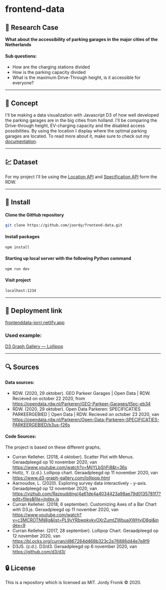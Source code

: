 # frontend-data

## :page_facing_up: Research Case

**What about the accessibility of parking garages in the major cities of the Netherlands**

#### Sub questions:

- How are the charging stations divided
- How is the parking capacity divided
- What is the maximum Drive-Through height, is it accessible for everyone?

---

## :flashlight: Concept

I'll be making a data visualization with Javascript D3 of how well developed the parking garages are in the big cities from holland. I'll be comparing the Drive-through height, EV-charging capacity and the disabled access possibilities. By using the location I display where the optimal parking garages are located. To read more about it, make sure to check out my [documentation](https://github.com/joordy/frontend-data/wiki/Concept).

---

## :chart: Dataset

For my project I'll be using the [Location API](https://opendata.rdw.nl/Parkeren/GEO-Parkeer-Garages/t5pc-eb34) and [Specification API](https://opendata.rdw.nl/Parkeren/Open-Data-Parkeren-SPECIFICATIES-PARKEERGEBIED/b3us-f26s) form the RDW.

---

## :rocket: Install

#### Clone the GitHub repository

```bash
git clone https://github.com/joordy/frontend-data.git
```

#### Install packages

```bash
npm install
```

#### Starting up local server with the following Python command

```bash
npm run dev
```

#### Visit project

```bash
localhost:1234
```

---

## :key: Deployment link

[frontenddata-jorrr.netlify.app](https://frontenddata-jorrr.netlify.app/)

### Used example:

[D3 Graph Gallery — Lollipop](https://www.d3-graph-gallery.com/lollipop.html)

---

## :mag: Sources

#### Data sources:

- RDW. (2020, 29 oktober). GEO Parkeer Garages | Open Data | RDW. Recieved on october 22 2020, from https://opendata.rdw.nl/Parkeren/GEO-Parkeer-Garages/t5pc-eb34
- RDW. (2020, 29 oktober). Open Data Parkeren: SPECIFICATIES PARKEERGEBIED | Open Data | RDW. Recieved on october 23 2020, van https://opendata.rdw.nl/Parkeren/Open-Data-Parkeren-SPECIFICATIES-PARKEERGEBIED/b3us-f26s

#### Code Sources:

The project is based on these different graphs,

- Curran Kelleher. (2018, 4 oktober). Scatter Plot with Menus. Geraadpleegd op 10 november 2020, van https://www.youtube.com/watch?v=MjjYLbShFi8&t=36s
- Holtz, Y. (z.d.). Lollipop chart. Geraadpleegd op 11 november 2020, van https://www.d3-graph-gallery.com/lollipop.html
- Aarnoudse, L. (2020). Exploring survey data interactively - y-axis. Geraadpleegd op 12 november 2020, van https://vizhub.com/Razpudding/4a61de4a4034423a98ae79d0135781f7?edit=files&file=index.js
- Curran Kelleher. (2018, 6 september). Customizing Axes of a Bar Chart with D3.js. Geraadpleegd op 11 november 2020, van https://www.youtube.com/watch?v=c3MCROTNN8g&list=PL9yYRbwpkykvOXrZumtZWbuaXWHvjD8gi&index=9
- Curran Kelleher. (2017, 28 september). Lollipop Chart. Geraadpleegd op 12 november 2020, van https://bl.ocks.org/curran/d867264d468b323c2e76886d44e7e8f9
- D3JS. (z.d.). D3/d3. Geraadpleegd op 6 november 2020, van https://github.com/d3/d3/

## :lock: License

This is a repository which is licensed as MIT. Jordy Fronik ©️ 2020.
